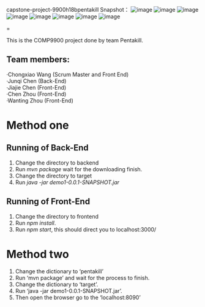 capstone-project-9900h18bpentakill
Snapshot：
![image](https://github.com/JackyChen98/Event-Management-System/assets/46955098/bc578ba7-7d61-4bb5-8c65-24d6950486b6)
![image](https://github.com/JackyChen98/Event-Management-System/assets/46955098/115e987a-6a3b-4992-a26e-e184d3be9f92)
![image](https://github.com/JackyChen98/Event-Management-System/assets/46955098/169aff41-06ca-4287-8754-c6f437baf415)
![image](https://github.com/JackyChen98/Event-Management-System/assets/46955098/3d49738a-5329-4c8c-9964-273c9398d2d4)
![image](https://github.com/JackyChen98/Event-Management-System/assets/46955098/7078727a-7cb6-4e66-a304-a66dd365efa3)
![image](https://github.com/JackyChen98/Event-Management-System/assets/46955098/942dc867-39cc-4e1e-bb9d-e5030a0cf68a)
![image](https://github.com/JackyChen98/Event-Management-System/assets/46955098/c4cafed0-ea25-4fff-9ce0-037ed8ef4f32)
![image](https://github.com/JackyChen98/Event-Management-System/assets/46955098/39c7bbc7-5658-4bba-8897-09292281cbca)

=

This is the COMP9900 project done by team Pentakill.

Team members:
-
·Chongxiao Wang (Scrum Master and Front End)  
·Junqi Chen (Back-End)  
·Jiajie Chen (Front-End)  
·Chen Zhou (Front-End)  
·Wanting Zhou (Front-End)  

Method one
=

Running of Back-End
-
1. Change the directory to backend
2. Run *mvn package* wait for the downloading finish.
3. Change the directory to target
4. Run *java -jar demo1-0.0.1-SNAPSHOT.jar*
   
Running of Front-End
-
1. Change the directory to frontend
2. Run *npm install*.
3. Run *npm start*, this should direct you to localhost:3000/

Method two 
=
1. Change the dictionary to ‘pentakill’
2. Run ‘mvn package’ and wait for the process to finish.
3. Change the dictionary to ‘target’.
4. Run ‘java -jar demo1-0.0.1-SNAPSHOT.jar’.
5. Then open the browser go to the ‘localhost:8090’
